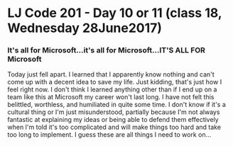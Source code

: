 # LJ Code 201 - Day 10 or 11 (class 18, Wednesday 28June2017)

### It's all for Microsoft...it's all for Microsoft...IT'S ALL FOR Microsoft

Today just fell apart. I learned that I apparently know nothing and can't come up with a decent idea to save my life. Just kidding, that's just how I feel right now. I don't think I learned anything other than if I end up on a team like this at Microsoft my career won't last long. I have not felt this belittled, worthless, and humiliated in quite some time. I don't know if it's a cultural thing or I'm just misunderstood, partially because I'm not always fantastic at explaining my ideas or being able to defend them effectively when I'm told it's too complicated and will make things too hard and take too long to implement. I guess these are all things I need to work on...
